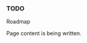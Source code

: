 ﻿<properties
	pageTitle="Roadmap"
    pageName="roadmap"
    parentPageId="13071"
/>

<h3>TODO</h3>
Roadmap

<p>Page content is being written.</p>